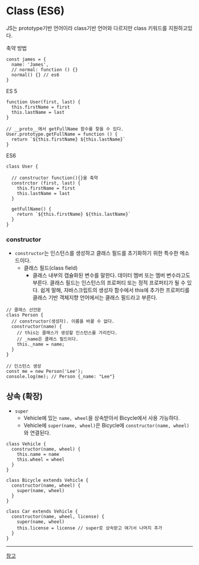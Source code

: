 # Class (ES6)

JS는 prototype기반 언어이라 class기반 언어와 다르지만 class 키워드를 지원하고있다.

축약 방법

```
const james = {
  name: 'James',
  // normal: function () {}
  normal() {} // es6
}
```

ES 5

```
function User(first, last) {
  this.firstName = first
  this.lastName = last
}

// __proto__에서 getFullName 함수를 찾을 수 있다.
User.prototype.getFullName = function () {
  return `${this.firstName} ${this.lastName}`
}

```

ES6

```
class User {

  // constructor function(){}을 축약
  constrctor (first, last) {
    this.firstName = first
    this.lastName = last
  }

  getFullName() {
    return `${this.firstName} ${this.lastName}`
  }
}
```

### constructor

- `constructor`는 인스턴스를 생성하고 클래스 필드를 초기화하기 위한 특수한 메소드이다.
  - 클래스 필드(class field)
    - 클래스 내부의 캡슐화된 변수를 말한다. 데이터 멤버 또는 멤버 변수라고도 부른다. 클래스 필드는 인스턴스의 프로퍼티 또는 정적 프로퍼티가 될 수 있다. 쉽게 말해, 자바스크립트의 생성자 함수에서 this에 추가한 프로퍼티를 클래스 기반 객체지향 언어에서는 클래스 필드라고 부른다.

```
// 클래스 선언문
class Person {
  // constructor(생성자). 이름을 바꿀 수 없다.
  constructor(name) {
    // this는 클래스가 생성할 인스턴스를 가리킨다.
    // _name은 클래스 필드이다.
    this._name = name;
  }
}

// 인스턴스 생성
const me = new Person('Lee');
console.log(me); // Person {_name: "Lee"}
```

## 상속 (확장)

- `super`
  - Vehicle에 있는 `name, wheel`을 상속받아서 Bicycle에서 사용 가능하다.
  - Vehicle에 `super(name, wheel)`은 Bicycle에 `constructor(name, wheel)`와 연결된다.

```
class Vehicle {
  constructor(name, wheel) {
    this.name = name
    this.wheel = wheel
  }
}

class Bicycle extends Vehicle {
  constructor(name, wheel) {
    super(name, wheel)
  }
}

class Car extends Vehicle {
  constructor(name, wheel, license) {
    super(name, wheel)
    this.license = license // super로 상속받고 여기서 나머지 추가
  }
}

```

---

[참고](https://poiemaweb.com/es6-class)
